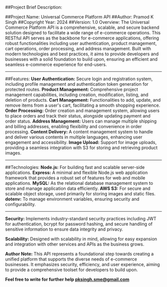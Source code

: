 
##Project Brief Description:

##Project Name: Universal Commerce Platform API
##Author: Pramod K Singh
##Copyright Year: 2024
##Version: 1.0
Overview:
The Universal Commerce Platform API is a comprehensive, scalable, and secure backend solution designed to facilitate a wide range of e-commerce operations. This RESTful API serves as the backbone for e-commerce applications, offering robust functionalities including user authentication, product management, cart operations, order processing, and address management. Built with modern technologies and best practices, it aims to provide developers and businesses with a solid foundation to build upon, ensuring an efficient and seamless e-commerce experience for end-users.

---

##Features:
**User Authentication:** Secure login and registration system, including profile management and authentication token generation for protected routes.
**Product Management:** Comprehensive project management capabilities, including creation, modification, listing, and deletion of products.
**Cart Management:** Functionalities to add, update, and remove items from a user's cart, facilitating a smooth shopping experience.
**Order Processing:** Order creation and management system, allowing users to place orders and track their status, alongside updating payment and order status.
**Address Management:** Users can manage multiple shipping and billing addresses, enabling flexibility and convenience in order processing.
**Content Delivery:** A content management system to handle and deliver various contents in multiple languages, enhancing user engagement and accessibility.
**Image Upload:** Support for image uploads, providing a seamless integration with S3 for storing and retrieving product images.

---

##Technologies:
**Node.js:** For building fast and scalable server-side applications.
**Express:** A minimal and flexible Node.js web application framework that provides a robust set of features for web and mobile applications.
**MySQL:** As the relational database management system to store and manage application data efficiently.
**AWS S3:** For secure and scalable object storage, used primarily for storing images and static files.
**dotenv:** To manage environment variables, ensuring security and configurability.

---

**Security:**
Implements industry-standard security practices including JWT for authentication, bcrypt for password hashing, and secure handling of sensitive information to ensure data integrity and privacy.

**Scalability:**
Designed with scalability in mind, allowing for easy expansion and integration with other services and APIs as the business grows.

**Author Note:**
This API represents a foundational step towards creating a unified platform that supports the diverse needs of e-commerce businesses. It emphasizes security, efficiency, and user experience, aiming to provide a comprehensive toolset for developers to build upon.

**Feel free to write for further help pksingh.sme@gmail.com**
